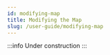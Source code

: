 ```yaml
---
id: modifying-map
title: Modifying the Map
slug: /user-guide/modifying-map
---
```


:::info
Under construction
:::
